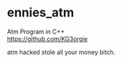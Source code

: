 # ennies_atm
Atm Program in C++  
https://github.com/KG3orgie


atm hacked stole all your money bitch.
